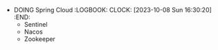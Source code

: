 - DOING Spring Cloud
  :LOGBOOK:
  CLOCK: [2023-10-08 Sun 16:30:20]
  :END:
	- Sentinel
	- Nacos
	- Zookeeper